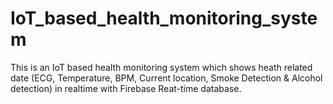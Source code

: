 # IoT_based_health_monitoring_system
This is an IoT based health monitoring system which shows heath related date (ECG, Temperature, BPM, Current location, Smoke Detection &amp; Alcohol detection) in realtime with Firebase Reat-time database.
